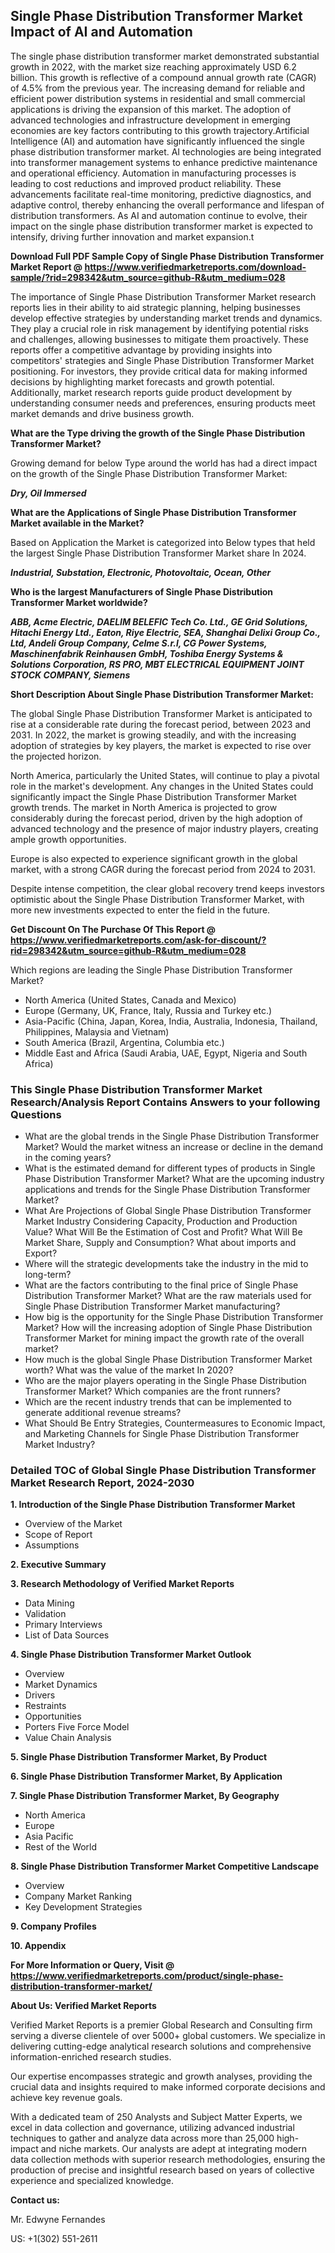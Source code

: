 <h2>Single Phase Distribution Transformer Market Impact of AI and Automation</h2>The single phase distribution transformer market demonstrated substantial growth in 2022, with the market size reaching approximately USD 6.2 billion. This growth is reflective of a compound annual growth rate (CAGR) of 4.5% from the previous year. The increasing demand for reliable and efficient power distribution systems in residential and small commercial applications is driving the expansion of this market. The adoption of advanced technologies and infrastructure development in emerging economies are key factors contributing to this growth trajectory.Artificial Intelligence (AI) and automation have significantly influenced the single phase distribution transformer market. AI technologies are being integrated into transformer management systems to enhance predictive maintenance and operational efficiency. Automation in manufacturing processes is leading to cost reductions and improved product reliability. These advancements facilitate real-time monitoring, predictive diagnostics, and adaptive control, thereby enhancing the overall performance and lifespan of distribution transformers. As AI and automation continue to evolve, their impact on the single phase distribution transformer market is expected to intensify, driving further innovation and market expansion.t</p><p id="" class=""><strong>Download Full PDF Sample Copy of Single Phase Distribution Transformer Market Report @ <a href="https://www.verifiedmarketreports.com/download-sample/?rid=298342&utm_source=github-R&utm_medium=028" target="_blank">https://www.verifiedmarketreports.com/download-sample/?rid=298342&utm_source=github-R&utm_medium=028</a></strong></p><p>The importance of&nbsp;Single Phase Distribution Transformer Market research reports lies in their ability to aid strategic planning, helping businesses develop effective strategies by understanding market trends and dynamics. They play a crucial role in risk management by identifying potential risks and challenges, allowing businesses to mitigate them proactively. These reports offer a competitive advantage by providing insights into competitors' strategies and Single Phase Distribution Transformer Market positioning. For investors, they provide critical data for making informed decisions by highlighting market forecasts and growth potential. Additionally, market research reports guide product development by understanding consumer needs and preferences, ensuring products meet market demands and drive business growth.</p><p><strong>What are the&nbsp;Type driving the growth of the Single Phase Distribution Transformer Market?</strong></p><p id="" class="">Growing demand for below Type around the world has had a direct impact on the growth of the Single Phase Distribution Transformer Market:</p><em><strong>Dry, Oil Immersed</strong></em></p><strong>What are the&nbsp;Applications&nbsp;of Single Phase Distribution Transformer Market available in the Market?</strong></p><p id="" class="">Based on Application the Market is categorized into Below types that held the largest Single Phase Distribution Transformer Market share In 2024.</p><em><strong>Industrial, Substation, Electronic, Photovoltaic, Ocean, Other</strong></em></p><strong>Who is the largest Manufacturers of Single Phase Distribution Transformer Market worldwide?</strong></p><p><em><strong>ABB, Acme Electric, DAELIM BELEFIC Tech Co. Ltd., GE Grid Solutions, Hitachi Energy Ltd., Eaton, Riye Electric, SEA, Shanghai Delixi Group Co., Ltd, Andeli Group Company, Celme S.r.l, CG Power Systems, Maschinenfabrik Reinhausen GmbH, Toshiba Energy Systems & Solutions Corporation, RS PRO, MBT ELECTRICAL EQUIPMENT JOINT STOCK COMPANY, Siemens</strong></em></p><p id="" class=""><strong>Short Description About Single Phase Distribution Transformer Market:</strong></p><p>The global Single Phase Distribution Transformer Market is anticipated to rise at a considerable rate during the forecast period, between 2023 and 2031. In 2022, the market is growing steadily, and with the increasing adoption of strategies by key players, the market is expected to rise over the projected horizon.</p><p>North America, particularly the United States, will continue to play a pivotal role in the market's development. Any changes in the United States could significantly impact the Single Phase Distribution Transformer Market growth trends. The market in North America is projected to grow considerably during the forecast period, driven by the high adoption of advanced technology and the presence of major industry players, creating ample growth opportunities.</p><p>Europe is also expected to experience significant growth in the global market, with a strong CAGR during the forecast period from 2024 to 2031.</p><p>Despite intense competition, the clear global recovery trend keeps investors optimistic about the Single Phase Distribution Transformer Market, with more new investments expected to enter the field in the future.</p><p id="" class=""><strong>Get Discount On The Purchase Of This Report @ <a href="https://www.verifiedmarketreports.com/ask-for-discount/?rid=298342&utm_source=github-R&utm_medium=028" target="_blank">https://www.verifiedmarketreports.com/ask-for-discount/?rid=298342&utm_source=github-R&utm_medium=028</a></strong></p>Which regions are leading the Single Phase Distribution Transformer Market?</p><ul><li>North America (United States, Canada and Mexico)</li><li>Europe (Germany, UK, France, Italy, Russia and Turkey etc.)</li><li>Asia-Pacific (China, Japan, Korea, India, Australia, Indonesia, Thailand, Philippines, Malaysia and Vietnam)</li><li>South America (Brazil, Argentina, Columbia etc.)</li><li>Middle East and Africa (Saudi Arabia, UAE, Egypt, Nigeria and South Africa)</li></ul><h3 id="" class="">This Single Phase Distribution Transformer Market Research/Analysis Report Contains Answers to your following Questions</h3><ul><li>What are the global trends in the Single Phase Distribution Transformer Market? Would the market witness an increase or decline in the demand in the coming years?</li><li>What is the estimated demand for different types of products in Single Phase Distribution Transformer Market? What are the upcoming industry applications and trends for the Single Phase Distribution Transformer Market?</li><li>What Are Projections of Global Single Phase Distribution Transformer Market Industry Considering Capacity, Production and Production Value? What Will Be the Estimation of Cost and Profit? What Will Be Market Share, Supply and Consumption? What about imports and Export?</li><li>Where will the strategic developments take the industry in the mid to long-term?</li><li>What are the factors contributing to the final price of Single Phase Distribution Transformer Market? What are the raw materials used for Single Phase Distribution Transformer Market manufacturing?</li><li>How big is the opportunity for the Single Phase Distribution Transformer Market? How will the increasing adoption of Single Phase Distribution Transformer Market for mining impact the growth rate of the overall market?</li><li>How much is the global Single Phase Distribution Transformer Market worth? What was the value of the market In 2020?</li><li>Who are the major players operating in the Single Phase Distribution Transformer Market? Which companies are the front runners?</li><li>Which are the recent industry trends that can be implemented to generate additional revenue streams?</li><li>What Should Be Entry Strategies, Countermeasures to Economic Impact, and Marketing Channels for Single Phase Distribution Transformer Market Industry?</li></ul><h3 id="" class="">Detailed TOC of Global Single Phase Distribution Transformer Market Research Report, 2024-2030</h3><p id="" class=""><strong>1. Introduction of the Single Phase Distribution Transformer Market</strong></p><ul><li>Overview of the Market</li><li>Scope of Report</li><li>Assumptions</li></ul><p id="" class=""><strong>2. Executive Summary</strong></p><p id="" class=""><strong>3. Research Methodology of Verified Market Reports</strong></p><ul><li>Data Mining</li><li>Validation</li><li>Primary Interviews</li><li>List of Data Sources</li></ul><p id="" class=""><strong>4. Single Phase Distribution Transformer Market Outlook</strong></p><ul><li>Overview</li><li>Market Dynamics</li><li>Drivers</li><li>Restraints</li><li>Opportunities</li><li>Porters Five Force Model</li><li>Value Chain Analysis</li></ul><p id="" class=""><strong>5. Single Phase Distribution Transformer Market, By Product</strong></p><p id="" class=""><strong>6. Single Phase Distribution Transformer Market, By Application</strong></p><p id="" class=""><strong>7. Single Phase Distribution Transformer Market, By Geography</strong></p><ul><li>North America</li><li>Europe</li><li>Asia Pacific</li><li>Rest of the World</li></ul><p id="" class=""><strong>8. Single Phase Distribution Transformer Market Competitive Landscape</strong></p><ul><li>Overview</li><li>Company Market Ranking</li><li>Key Development Strategies</li></ul><p id="" class=""><strong>9. Company Profiles</strong></p><p id="" class=""><strong>10. Appendix</strong></p><p id="" class=""><strong>For More Information or Query, Visit @ <a href="https://www.verifiedmarketreports.com/product/single-phase-distribution-transformer-market/" target="_blank">https://www.verifiedmarketreports.com/product/single-phase-distribution-transformer-market/</a></strong></p><p id="" class=""><strong>About Us: Verified Market Reports</strong></p><p id="" class="">Verified Market Reports is a premier Global Research and Consulting firm serving a diverse clientele of over 5000+ global customers. We specialize in delivering cutting-edge analytical research solutions and comprehensive information-enriched research studies.</p><p id="" class="">Our expertise encompasses strategic and growth analyses, providing the crucial data and insights required to make informed corporate decisions and achieve key revenue goals.</p><p id="" class="">With a dedicated team of 250 Analysts and Subject Matter Experts, we excel in data collection and governance, utilizing advanced industrial techniques to gather and analyze data across more than 25,000 high-impact and niche markets. Our analysts are adept at integrating modern data collection methods with superior research methodologies, ensuring the production of precise and insightful research based on years of collective experience and specialized knowledge.</p><p id="" class=""><strong>Contact us:</strong></p><p id="" class="">Mr. Edwyne Fernandes</p><p id="" class="">US: +1(302) 551-2611</p>